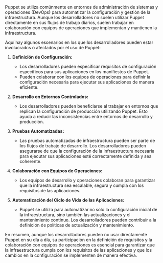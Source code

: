 Puppet se utiliza comúnmente en entornos de administración de sistemas y operaciones (DevOps) para automatizar la configuración y gestión de la infraestructura. Aunque los desarrolladores no suelen utilizar Puppet directamente en sus flujos de trabajo diarios, suelen trabajar en colaboración con equipos de operaciones que implementan y mantienen la infraestructura.

Aquí hay algunos escenarios en los que los desarrolladores pueden estar involucrados o afectados por el uso de Puppet:

1. **Definición de Configuración:**
   - Los desarrolladores pueden especificar requisitos de configuración específicos para sus aplicaciones en los manifiestos de Puppet.
   - Pueden colaborar con los equipos de operaciones para definir la configuración necesaria para ejecutar sus aplicaciones de manera eficiente.

2. **Desarrollo en Entornos Controlados:**
   - Los desarrolladores pueden beneficiarse al trabajar en entornos que replican la configuración de producción utilizando Puppet. Esto ayuda a reducir las inconsistencias entre entornos de desarrollo y producción.

3. **Pruebas Automatizadas:**
   - Las pruebas automatizadas de infraestructura pueden ser parte de los flujos de trabajo de desarrollo. Los desarrolladores pueden asegurarse de que la configuración de la infraestructura necesaria para ejecutar sus aplicaciones esté correctamente definida y sea coherente.

4. **Colaboración con Equipos de Operaciones:**
   - Los equipos de desarrollo y operaciones colaboran para garantizar que la infraestructura sea escalable, segura y cumpla con los requisitos de las aplicaciones.

5. **Automatización del Ciclo de Vida de las Aplicaciones:**
   - Puppet se utiliza para automatizar no solo la configuración inicial de la infraestructura, sino también las actualizaciones y el mantenimiento continuo. Los desarrolladores pueden contribuir a la definición de políticas de actualización y mantenimiento.

En resumen, aunque los desarrolladores pueden no usar directamente Puppet en su día a día, su participación en la definición de requisitos y la colaboración con equipos de operaciones es esencial para garantizar que la infraestructura cumpla con los requisitos de las aplicaciones y que los cambios en la configuración se implementen de manera efectiva.